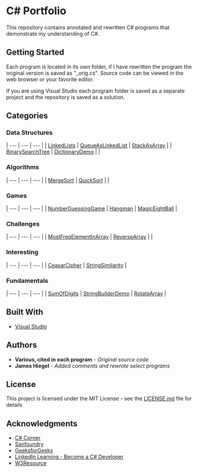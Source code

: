 # C# Portfolio

This repository contains annotated and rewritten C# programs that demonstrate my understanding of C#.

## Getting Started

Each program is located in its own folder, if I have rewritten the program the original version is saved as "\_orig.cs". Source code can be viewed in the web browser or your favorite editor.

If you are using Visual Studio each program folder is saved as a separate project and the repository is saved as a solution.

## Categories

### Data Structures

| --- |	--- | --- |
| [LinkedLists](https://github.com/JamesHiegel/CSharp_Portfolio/blob/master/LinkedLists) | [QueueAsLinkedList](https://github.com/JamesHiegel/CSharp_Portfolio/blob/master/QueueAsLinkedList) | [StackAsArray](https://github.com/JamesHiegel/CSharp_Portfolio/blob/master/StackAsArray) |
| [BinarySearchTree](https://github.com/JamesHiegel/CSharp_Portfolio/blob/master/BinarySearchTree) | [DictionaryDemo](https://github.com/JamesHiegel/CSharp_Portfolio/blob/master/DictionaryDemo) | |

### Algorithms

| --- |	--- | --- |
| [MergeSort](https://github.com/JamesHiegel/CSharp_Portfolio/tree/master/MergeSort) | [QuickSort](https://github.com/JamesHiegel/CSharp_Portfolio/tree/master/QuickSort) | |

### Games

| --- |	--- | --- |
| [NumberGuessingGame](https://github.com/JamesHiegel/CSharp_Portfolio/tree/master/NumberGuessingGame) | [Hangman](https://github.com/JamesHiegel/CSharp_Portfolio/blob/master/Hangman) | [MagicEightBall](https://github.com/JamesHiegel/CSharp_Portfolio/blob/master/MagicEightBall) |

### Challenges

| --- |	--- | --- |
| [MostFreqElementInArray](https://github.com/JamesHiegel/CSharp_Portfolio/blob/master/MostFreqElementInArray) | [ReverseArray](https://github.com/JamesHiegel/CSharp_Portfolio/blob/master/ReverseArray) | |

### Interesting

| --- |	--- | --- |
| [CeasarCipher](https://github.com/JamesHiegel/CSharp_Portfolio/blob/master/CeasarCipher) | [StringSimilarity](https://github.com/JamesHiegel/CSharp_Portfolio/blob/master/StringSimilarity) |

### Fundamentals

| --- |	--- | --- |
| [SumOfDigits](https://github.com/JamesHiegel/CSharp_Portfolio/blob/master/StringReplaceMethod) | [StringBuilderDemo](https://github.com/JamesHiegel/CSharp_Portfolio/blob/master/StringBuilderDemo) | [RotateArray](https://github.com/JamesHiegel/CSharp_Portfolio/blob/master/RotateArray) |

## Built With

* [Visual Studio](https://visualstudio.microsoft.com/)

## Authors

* **Various, cited in each program** - *Original source code*
* **James Hiegel** - *Added comments and rewrote select programs*

## License

This project is licensed under the MIT License - see the [LICENSE.md](LICENSE.md) file for details

## Acknowledgments

* [C# Corner](https://www.c-sharpcorner.com/)
* [Sanfoundry](https://www.sanfoundry.com/)
* [GeeksforGeeks](https://www.geeksforgeeks.org/)
* [LinkedIn Learning - Become a C# Developer](https://www.linkedin.com/learning/paths/become-a-c-developer)
* [W3Resource](https://www.w3resource.com/csharp-exercises/)
